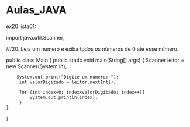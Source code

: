 # Aulas_JAVA

ex20 lista01:


import java.util.Scanner;

///20. Leia um número e exiba todos os números de 0 até esse número.

public class Main {
    public static void main(String[] args) {
        Scanner leitor = new Scanner(System.in);

        System.out.print("Digite um número: ");
         int valorDigitado = leitor.nextInt();

         for (int index=0; index<valorDigitado; index++){
             System.out.println(index);
         }
    }
}
